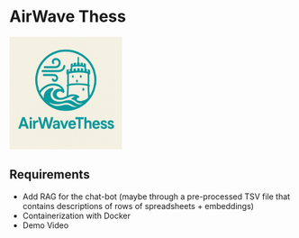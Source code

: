 # AirWave Thess

<p>
  <img src="frontend/public/logo.png" alt="AirWave Thess Logo" style="max-width:200px;">
</p>

## Requirements

- Add RAG for the chat-bot (maybe through a pre-processed TSV file that contains descriptions of rows of spreadsheets + embeddings)
- Containerization with Docker
- Demo Video
